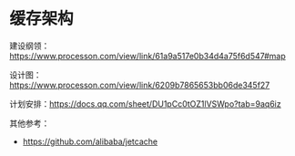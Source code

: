 
# 缓存架构

建设纲领：https://www.processon.com/view/link/61a9a517e0b34d4a75f6d547#map

设计图：https://www.processon.com/view/link/6209b7865653bb06de345f27

计划安排：https://docs.qq.com/sheet/DU1pCc0tOZ1lVSWpo?tab=9aq6iz

其他参考：

- https://github.com/alibaba/jetcache